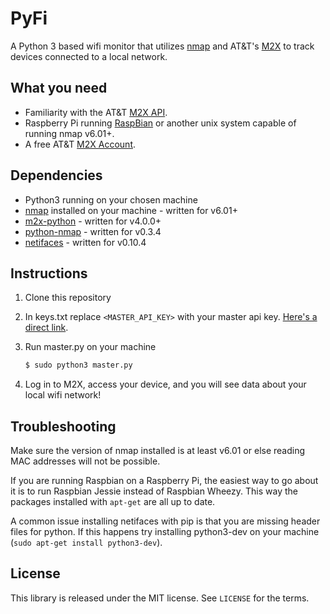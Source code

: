 # PyFi
A Python 3 based wifi monitor that utilizes [nmap](https://nmap.org) and AT&T's [M2X](https://m2x.att.com) to track devices connected to a local network. 


## What you need
* Familiarity with the AT&T [M2X API](https://m2x.att.com/developer/documentation/v2/overview).
* Raspberry Pi running [RaspBian](http://www.raspbian.org) or another unix system capable of running nmap v6.01+.
* A free AT&T [M2X Account](https://m2x.att.com/signup).

## Dependencies

* Python3 running on your chosen machine
* [nmap](https://nmap.org) installed on your machine - written for v6.01+
* [m2x-python](https://github.com/attm2x/m2x-python) - written for v4.0.0+
* [python-nmap](https://pypi.python.org/pypi/python-nmap) - written for v0.3.4
* [netifaces](https://pypi.python.org/pypi/netifaces) - written for v0.10.4


## Instructions

1. Clone this repository
2. In keys.txt replace `<MASTER_API_KEY>`
with your master api key. [Here's a direct link](https://m2x.att.com/account#master-keys).

3. Run master.py on your machine

    ```bash
    $ sudo python3 master.py
    ```

4. Log in to M2X, access your device, and you will see data about your local wifi network!


## Troubleshooting

Make sure the version of nmap installed is at least v6.01 or else reading MAC addresses will not be possible.

If you are running Raspbian on a Raspberry Pi, the easiest way to go about it is to run Raspbian Jessie instead of Raspbian Wheezy. This way the packages installed with `apt-get` are all up to date.

A common issue installing netifaces with pip is that you are missing header files for python. If this happens try installing python3-dev on your machine (`sudo apt-get install python3-dev`).

## License

This library is released under the MIT license. See ``LICENSE`` for the terms.

